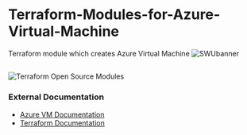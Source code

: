 # Terraform-Modules-for-Azure-Virtual-Machine


Terraform module which creates Azure Virtual Machine
![SWUbanner](https://imgs.search.brave.com/kBzkmrCEwKyORF_EtYlVKrGZSvz-tKCKP15CmE0VnrU/rs:fit:638:359:1/g:ce/aHR0cHM6Ly93d3cu/c3RhcndpbmRzb2Z0/d2FyZS5jb20vYmxv/Zy93cC1jb250ZW50/L3VwbG9hZHMvMjAx/OS8wOS93b3JkLWlt/YWdlLmpwZWc)

##

![Terraform Open Source Modules](https://docs.cloudposse.com/images/terraform-open-source-modules.svg)

### External Documentation

- [Azure VM Documentation](https://learn.microsoft.com/en-us/azure/virtual-machines/)
- [Terraform Documentation](https://www.terraform.io/docs)